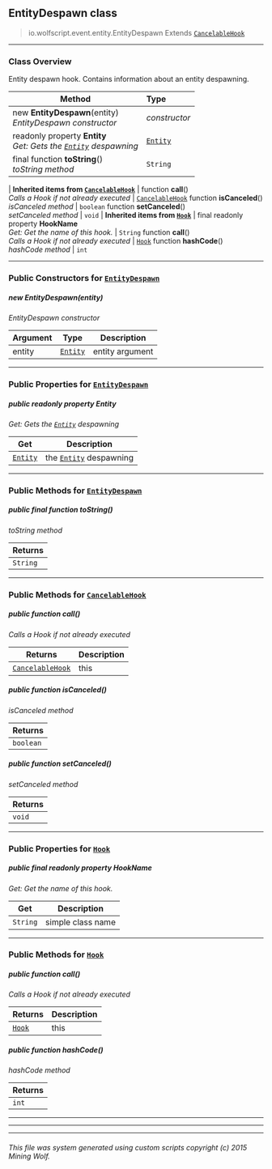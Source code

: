## EntityDespawn __class__

>io.wolfscript.event.entity.EntityDespawn
>Extends [`CancelableHook`](../../hook/CancelableHook.md)

---

### Class Overview

Entity despawn hook. Contains information about an entity despawning.

Method | Type   
--- | :--- 
new __EntityDespawn__(entity) <br> _EntityDespawn constructor_ | _constructor_
 readonly property __Entity__ <br> _Get: Gets the [`Entity`](../../api/entity/Entity.md) despawning_ | [`Entity`](../../api/entity/Entity.md)
final function __toString__() <br> _toString method_ | `String`
 |
__Inherited items from [`CancelableHook`](../../hook/CancelableHook.md)__ |
 function __call__() <br> _Calls a Hook if not already executed_ | [`CancelableHook`](../../hook/CancelableHook.md)
 function __isCanceled__() <br> _isCanceled method_ | `boolean`
 function __setCanceled__() <br> _setCanceled method_ | `void`
 |
__Inherited items from [`Hook`](../../hook/Hook.md)__ |
final readonly property __HookName__ <br> _Get: Get the name of this hook._ | `String`
 function __call__() <br> _Calls a Hook if not already executed_ | [`Hook`](../../hook/Hook.md)
 function __hashCode__() <br> _hashCode method_ | `int`







---

### Public Constructors for [`EntityDespawn`](EntityDespawn.md)

##### <a id='entitydespawn'></a>new __EntityDespawn__(entity) 

_EntityDespawn constructor_

Argument | Type | Description  
--- | --- | --- 
entity | [`Entity`](../../api/entity/Entity.md) | entity argument

---

### Public Properties for [`EntityDespawn`](EntityDespawn.md)

##### <a id='entity'></a>public  readonly property __Entity__

_Get: Gets the [`Entity`](../../api/entity/Entity.md) despawning_

Get | Description
--- | --- 
[`Entity`](../../api/entity/Entity.md) | the [`Entity`](../../api/entity/Entity.md) despawning



---

### Public Methods for [`EntityDespawn`](EntityDespawn.md)

##### <a id='tostring'></a>public final function __toString__()

_toString method_

Returns | 
--- | 
`String` |


---

### Public Methods for [`CancelableHook`](../../hook/CancelableHook.md)

##### <a id='call'></a>public  function __call__()

_Calls a Hook if not already executed_

Returns | Description
--- | --- 
[`CancelableHook`](../../hook/CancelableHook.md) | this


##### <a id='iscanceled'></a>public  function __isCanceled__()

_isCanceled method_

Returns | 
--- | 
`boolean` |


##### <a id='setcanceled'></a>public  function __setCanceled__()

_setCanceled method_

Returns | 
--- | 
`void` |


---

### Public Properties for [`Hook`](../../hook/Hook.md)

##### <a id='hookname'></a>public final readonly property __HookName__

_Get: Get the name of this hook._

Get | Description
--- | --- 
`String` | simple class name



---

### Public Methods for [`Hook`](../../hook/Hook.md)

##### <a id='call'></a>public  function __call__()

_Calls a Hook if not already executed_

Returns | Description
--- | --- 
[`Hook`](../../hook/Hook.md) | this


##### <a id='hashcode'></a>public  function __hashCode__()

_hashCode method_

Returns | 
--- | 
`int` |


---


---


---


###### This file was system generated using custom scripts copyright (c) 2015 Mining Wolf.
	

